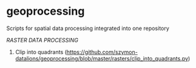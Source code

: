 # geoprocessing

Scripts for spatial data processing integrated into one repository

*RASTER DATA PROCESSING*

1. Clip into quadrants (https://github.com/szymon-datalions/geoprocessing/blob/master/rasters/clip_into_quadrants.py)
